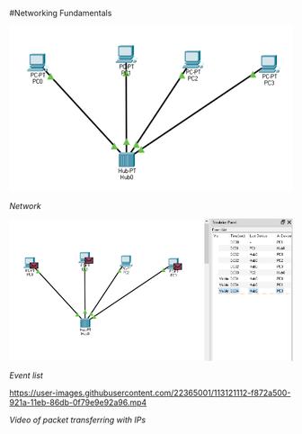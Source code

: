 

#Networking Fundamentals

![](images/Screenshot_1.png)

_Network_

![](images/Screenshot_2.png)

_Event list_


https://user-images.githubusercontent.com/22365001/113121112-f872a500-921a-11eb-86db-0f79e9e92a96.mp4

_Video of packet transferring with IPs_